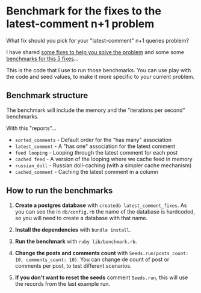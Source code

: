 # Benchmark for the fixes to the latest-comment n+1 problem

What fix should you pick for your "latest-comment" n+1 queries problem?

I have shared [some fixes to help you solve the
problem](https://bhserna.com/5-ways-to-fix-the-latest-comment-n-1-problem.html) and some some
[benchmarks for this 5
fixes](https://bhserna.com/benchmarks-for-the-fixes-to-the-latest-comment-n-1-problem.html)...

This is the code that I use to run those benchmarks. You can use play with the
code and seed values, to make it more specific to your current problem.

## Benchmark structure

The benchmark will include the memory and the "iterations per second" benchmarks.

With this "reports"…

* `sorted_comments` - Default order for the "has many" association
* `latest_comment` - A "has one" association for the latest comment
* `feed looping` - Looping through the latest comment for each post
* `cached feed` - A version of the looping where we cache feed in memory
* `russian_doll` - Russian doll-caching (with a simpler cache mechanism)
* `cached_comment` - Caching the latest comment in a column


## How to run the benchmarks

1. **Create a postgres database** with `createdb latest_comment_fixes`. As
   you can see the in `db/config.rb` the name of the database is hardcoded, so
   you will need to create a database with that name.

2. **Install the dependencies** with `bundle install`.

3. **Run the benchmark** with `ruby lib/benchmark.rb`.

4. **Change the posts and comments count**  with `Seeds.run(posts_count: 10,
   comments_count: 10)`. You can change de count of post or comments per post,
   to test different scenarios.

5. **If you don't want to reset the seeds** comment `Seeds.run`, this will use
   the records from the last example run.
